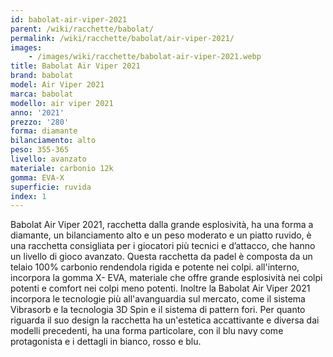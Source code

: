 ```yaml
---
id: babolat-air-viper-2021
parent: /wiki/racchette/babolat/
permalink: /wiki/racchette/babolat/air-viper-2021/
images:
    - /images/wiki/racchette/babolat-air-viper-2021.webp
title: Babolat Air Viper 2021
brand: babolat
model: Air Viper 2021
marca: babolat
modello: air viper 2021
anno: '2021'
prezzo: '280'
forma: diamante
bilanciamento: alto
peso: 355-365
livello: avanzato
materiale: carbonio 12k
gomma: EVA-X
superficie: ruvida
index: 1
---
```

Babolat Air Viper 2021, racchetta dalla grande esplosività, ha una forma a diamante, un bilanciamento alto e un peso moderato e un piatto ruvido, è una racchetta consigliata per i giocatori più tecnici e d’attacco, che hanno un livello di gioco avanzato. Questa racchetta da padel è composta da un telaio 100% carbonio rendendola rigida e potente nei colpi. all'interno, incorpora la gomma X- EVA, materiale che offre grande esplosività nei colpi potenti e comfort nei colpi meno potenti. Inoltre la Babolat Air Viper 2021 incorpora le tecnologie più all'avanguardia sul mercato, come il sistema Vibrasorb e la tecnologia 3D Spin e il sistema di pattern fori. Per quanto riguarda il suo design la racchetta ha un'estetica accattivante e diversa dai modelli precedenti, ha una forma particolare, con il blu navy come protagonista e i dettagli in bianco, rosso e blu.